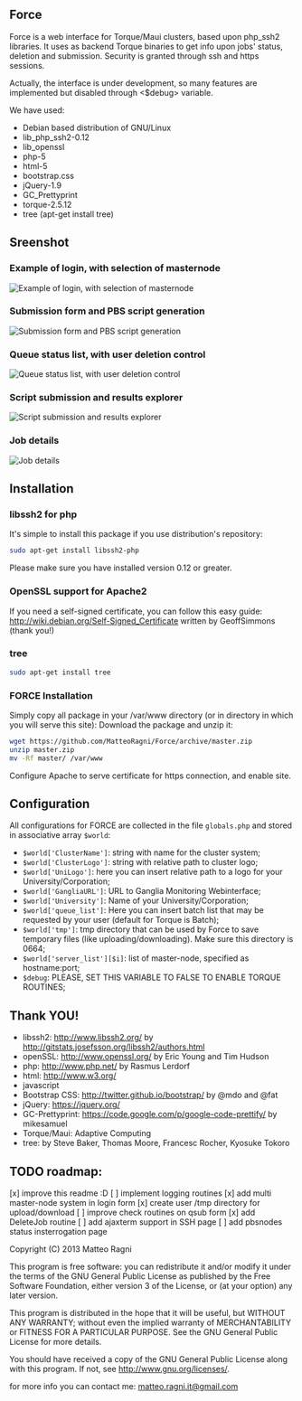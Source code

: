 Force
-----

Force is a web interface for Torque/Maui clusters, based upon php_ssh2 libraries. It uses as backend Torque binaries to get info upon jobs' status, deletion and submission.
Security is granted through ssh and https sessions.

Actually, the interface is under development, so many features are implemented but disabled through <$debug> variable. 

We have used:

- Debian based distribution of GNU/Linux
- lib_php_ssh2-0.12
- lib_openssl
- php-5
- html-5
- bootstrap.css
- jQuery-1.9
- GC_Prettyprint
- torque-2.5.12
- tree (apt-get install tree)

Sreenshot
---------
### Example of login, with selection of masternode ###
![Example of login, with selection of masternode](https://raw.github.com/MatteoRagni/Force/master/screenshot/login.PNG)
### Submission form and PBS script generation ###
![Submission form and PBS script generation](https://raw.github.com/MatteoRagni/Force/master/screenshot/submit.PNG)
### Queue status list, with user deletion control ###
![Queue status list, with user deletion control](https://raw.github.com/MatteoRagni/Force/master/screenshot/queue.PNG)
### Script submission and results explorer ###
![Script submission and results explorer](https://raw.github.com/MatteoRagni/Force/master/screenshot/explorer.PNG)
### Job details ###
![Job details](https://raw.github.com/MatteoRagni/Force/master/screenshot/detail.PNG)

Installation
------------

### libssh2 for php ###

It's simple to install this package if you use distribution's repository:
```` sh
sudo apt-get install libssh2-php
````
Please make sure you have installed version 0.12 or greater.

### OpenSSL support for Apache2 ###

If you need a self-signed certificate, you can follow this easy guide:
http://wiki.debian.org/Self-Signed_Certificate
written by GeoffSimmons (thank you!)

### tree ###
```` sh
sudo apt-get install tree
````

### FORCE Installation ###

Simply copy all package in your /var/www directory (or in directory in which you will serve this site):
Download the package and unzip it:
```` sh
wget https://github.com/MatteoRagni/Force/archive/master.zip
unzip master.zip
mv -Rf master/ /var/www
```` 
Configure Apache to serve certificate for https connection, and enable site.

Configuration
-------------
All configurations for FORCE are collected in the file `globals.php` and stored in associative array `$world`:
- `$world['ClusterName']`: string with name for the cluster system;
- `$world['ClusterLogo']`: string with relative path to cluster logo;
- `$world['UniLogo']`: here you can insert relative path to a logo for your University/Corporation;
- `$world['GangliaURL']`: URL to Ganglia Monitoring Webinterface;
- `$world['University']`: Name of your University/Corporation;
- `$world['queue_list']`: Here you can insert batch list that may be requested by your user (default for Torque is Batch);
- `$world['tmp']`: tmp directory that can be used by Force to save temporary files (like uploading/downloading). Make sure this directory is 0664;
- `$world['server_list'][$i]`: list of master-node, specified as hostname:port;
- `$debug`: PLEASE, SET THIS VARIABLE TO FALSE TO ENABLE TORQUE ROUTINES;

Thank YOU!
----------

- libssh2: http://www.libssh2.org/ by http://gitstats.josefsson.org/libssh2/authors.html
- openSSL: http://www.openssl.org/ by Eric Young and Tim Hudson
- php: http://www.php.net/ by Rasmus Lerdorf
- html: http://www.w3.org/
- javascript
- Bootstrap CSS: http://twitter.github.io/bootstrap/ by @mdo and @fat
- jQuery: https://jquery.org/
- GC-Prettyprint: https://code.google.com/p/google-code-prettify/ by mikesamuel
- Torque/Maui: Adaptive Computing
- tree: by Steve Baker, Thomas Moore, Francesc Rocher, Kyosuke Tokoro


TODO roadmap:
-------------

[x] improve this readme :D
[ ] implement logging routines
[x] add multi master-node system in login form
[x] create user /tmp directory for upload/download
[ ] improve check routines on qsub form
[x] add DeleteJob routine
[ ] add ajaxterm support in SSH page
[ ] add pbsnodes status insterrogation page
 

Copyright (C) 2013 Matteo Ragni

This program is free software: you can redistribute it and/or modify
it under the terms of the GNU General Public License as published by
the Free Software Foundation, either version 3 of the License, or
(at your option) any later version.

This program is distributed in the hope that it will be useful,
but WITHOUT ANY WARRANTY; without even the implied warranty of
MERCHANTABILITY or FITNESS FOR A PARTICULAR PURPOSE.  See the
GNU General Public License for more details.

You should have received a copy of the GNU General Public License
along with this program.  If not, see <http://www.gnu.org/licenses/>.

for more info you can contact me: matteo.ragni.it@gmail.com

